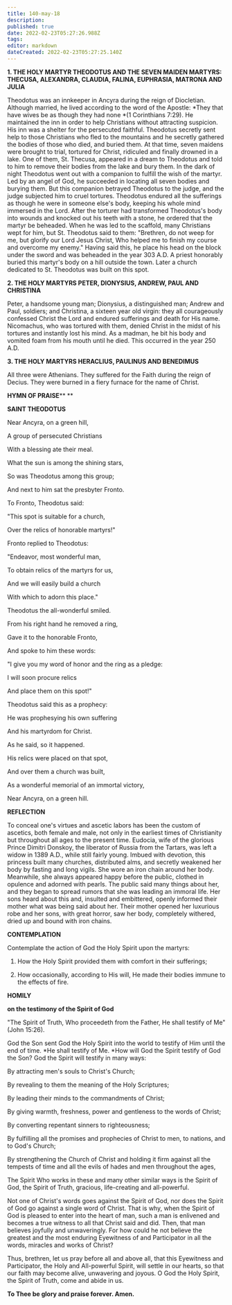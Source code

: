 ```yaml
---
title: 140-may-18
description: 
published: true
date: 2022-02-23T05:27:26.988Z
tags: 
editor: markdown
dateCreated: 2022-02-23T05:27:25.140Z
---
```



**1. THE HOLY MARTYR THEODOTUS AND THE SEVEN MAIDEN MARTYRS: THECUSA, ALEXANDRA, CLAUDIA, FALINA, EUPHRASIA, MATRONA AND JULIA**

Theodotus was an innkeeper in Ancyra during the reign of Diocletian. Although married, he lived according to the word of the Apostle: *They that have wives be as though they had none *(1 Corinthians 7:29). He maintained the inn in order to help Christians without attracting suspicion. His inn was a shelter for the persecuted faithful. Theodotus secretly sent help to those Christians who fled to the mountains and he secretly gathered the bodies of those who died, and buried them. At that time, seven maidens were brought to trial, tortured for Christ, ridiculed and finally drowned in a lake. One of them, St. Thecusa, appeared in a dream to Theodotus and told to him to remove their bodies from the lake and bury them. In the dark of night Theodotus went out with a companion to fulfill the wish of the martyr. Led by an angel of God, he succeeded in locating all seven bodies and burying them. But this companion betrayed Theodotus to the judge, and the judge subjected him to cruel tortures. Theodotus endured all the sufferings as though he were in someone else's body, keeping his whole mind immersed in the Lord. After the torturer had transformed Theodotus's body into wounds and knocked out his teeth with a stone, he ordered that the martyr be beheaded. When he was led to the scaffold, many Christians wept for him, but St. Theodotus said to them: "Brethren, do not weep for me, but glorify our Lord Jesus Christ, Who helped me to finish my course and overcome my enemy." Having said this, he place his head on the block under the sword and was beheaded in the year 303 A.D. A priest honorably buried this martyr's body on a hill outside the town. Later a church dedicated to St. Theodotus was built on this spot.

**2. THE HOLY MARTYRS PETER, DIONYSIUS, ANDREW, PAUL AND CHRISTINA**

Peter, a handsome young man; Dionysius, a distinguished man; Andrew and Paul, soldiers; and Christina, a sixteen year old virgin: they all courageously confessed Christ the Lord and endured sufferings and death for His name. Nicomachus, who was tortured with them, denied Christ in the midst of his tortures and instantly lost his mind. As a madman, he bit his body and vomited foam from his mouth until he died. This occurred in the year 250 A.D.

**3. THE HOLY MARTYRS HERACLIUS, PAULINUS AND BENEDIMUS**

All three were Athenians. They suffered for the Faith during the reign of Decius. They were burned in a fiery furnace for the name of Christ.



**HYMN OF PRAISE**** 
**

**SAINT THEODOTUS**

Near Ancyra, on a green hill,

A group of persecuted Christians

With a blessing ate their meal.

What the sun is among the shining stars,

So was Theodotus among this group;

And next to him sat the presbyter Fronto.

To Fronto, Theodotus said:

"This spot is suitable for a church,

Over the relics of honorable martyrs!"

Fronto replied to Theodotus:

"Endeavor, most wonderful man,

To obtain relics of the martyrs for us,

And we will easily build a church

With which to adorn this place."

Theodotus the all-wonderful smiled.

From his right hand he removed a ring,

Gave it to the honorable Fronto,

And spoke to him these words:

"I give you my word of honor and the ring as a pledge:

I will soon procure relics

And place them on this spot!"

Theodotus said this as a prophecy:

He was prophesying his own suffering

And his martyrdom for Christ.

As he said, so it happened.

His relics were placed on that spot,

And over them a church was built,

As a wonderful memorial of an immortal victory,

Near Ancyra, on a green hill.


**REFLECTION**

To conceal one's virtues and ascetic labors has been the custom of ascetics, both female and male, not only in the earliest times of Christianity but throughout all ages to the present time. Eudocia, wife of the glorious Prince Dimitri Donskoy, the liberator of Russia from the Tartars, was left a widow in 1389 A.D., while still fairly young. Imbued with devotion, this princess built many churches, distributed alms, and secretly weakened her body by fasting and long vigils. She wore an iron chain around her body. Meanwhile, she always appeared happy before the public, clothed in opulence and adorned with pearls. The public said many things about her, and they began to spread rumors that she was leading an immoral life. Her sons heard about this and, insulted and embittered, openly informed their mother what was being said about her. Their mother opened her luxurious robe and her sons, with great horror, saw her body, completely withered, dried up and bound with iron chains.

**CONTEMPLATION**


Contemplate the action of God the Holy Spirit upon the martyrs:

1.  How the Holy Spirit provided them with comfort in their sufferings;

1.  How occasionally, according to His will, He made their bodies immune to the effects of fire.



**HOMILY**


**on the testimony of the Spirit of God**

"The Spirit of Truth, Who proceedeth from the Father, He shall testify of Me" (John 15:26).

God the Son sent God the Holy Spirit into the world to testify of Him until the end of time. *He shall testify of Me. *How will God the Spirit testify of God the Son? God the Spirit will testify in many ways:

By attracting men's souls to Christ's Church;

By revealing to them the meaning of the Holy Scriptures;

By leading their minds to the commandments of Christ;

By giving warmth, freshness, power and gentleness to the words of Christ;

By converting repentant sinners to righteousness;

By fulfilling all the promises and prophecies of Christ to men, to nations, and to God's Church;

By strengthening the Church of Christ and holding it firm against all the tempests of time and all the evils of hades and men throughout the ages,

The Spirit Who works in these and many other similar ways is the Spirit of God, the Spirit of Truth, gracious, life-creating and all-powerful.

Not one of Christ's words goes against the Spirit of God, nor does the Spirit of God go against a single word of Christ. That is why, when the Spirit of God is pleased to enter into the heart of man, such a man is enlivened and becomes a true witness to all that Christ said and did. Then, that man believes joyfully and unwaveringly. For how could he not believe the greatest and the most enduring Eyewitness of and Participator in all the words, miracles and works of Christ?

Thus, brethren, let us pray before all and above all, that this Eyewitness and Participator, the Holy and All-powerful Spirit, will settle in our hearts, so that our faith may become alive, unwavering and joyous. O God the Holy Spirit, the Spirit of Truth, come and abide in us.

**To Thee be glory and praise forever. Amen.**

 
